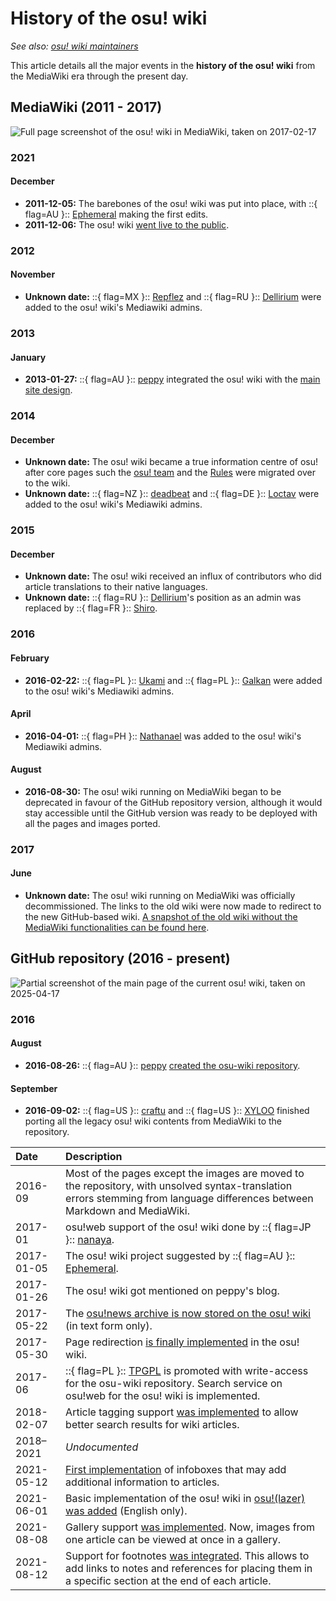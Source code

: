 # History of the osu! wiki

*See also: [osu! wiki maintainers](/wiki/People/osu!_wiki_maintainers)*

This article details all the major events in the **history of the osu! wiki** from the MediaWiki era through the present day.

<!--The documentation for the years 2018 to 2021 is missing.-->

## MediaWiki (2011 - 2017)

![](img/ow_MW.jpg "Full page screenshot of the osu! wiki in MediaWiki, taken on 2017-02-17")

### 2021

#### December

- **2011-12-05:** The barebones of the osu! wiki was put into place, with ::{ flag=AU }:: [Ephemeral](https://osu.ppy.sh/users/102335) making the first edits.
- **2011-12-06:** The osu! wiki [went live to the public](https://osu.ppy.sh/community/forums/topics/68525).

### 2012

#### November

- **Unknown date:** ::{ flag=MX }:: [Repflez](https://osu.ppy.sh/users/201392) and ::{ flag=RU }:: [Dellirium](https://osu.ppy.sh/users/519032) were added to the osu! wiki's Mediawiki admins.

### 2013

#### January

- **2013-01-27:** ::{ flag=AU }:: [peppy](https://osu.ppy.sh/users/2) integrated the osu! wiki with the [main site design](https://osu.ppy.sh/community/forums/posts/2082803).

### 2014

#### December

- **Unknown date:** The osu! wiki became a true information centre of osu! after core pages such the [osu! team](/wiki/People/osu!_team) and the [Rules](/wiki/Rules) were migrated over to the wiki.
- **Unknown date:** ::{ flag=NZ }:: [deadbeat](https://osu.ppy.sh/users/128370) and ::{ flag=DE }:: [Loctav](https://osu.ppy.sh/users/71366) were added to the osu! wiki's Mediawiki admins.

### 2015

#### December

- **Unknown date:** The osu! wiki received an influx of contributors who did article translations to their native languages.
- **Unknown date:** ::{ flag=RU }:: [Dellirium](https://osu.ppy.sh/users/519032)'s position as an admin was replaced by ::{ flag=FR }:: [Shiro](https://osu.ppy.sh/users/113005).

### 2016

#### February

- **2016-02-22:** ::{ flag=PL }:: [Ukami](https://osu.ppy.sh/users/820865) and ::{ flag=PL }:: [Galkan](https://osu.ppy.sh/users/169570) were added to the osu! wiki's Mediawiki admins.

#### April

- **2016-04-01:** ::{ flag=PH }:: [Nathanael](https://osu.ppy.sh/users/2295078) was added to the osu! wiki's Mediawiki admins.

#### August

- **2016-08-30:** The osu! wiki running on MediaWiki began to be deprecated in favour of the GitHub repository version, although it would stay accessible until the GitHub version was ready to be deployed with all the pages and images ported.

### 2017

#### June

- **Unknown date:** The osu! wiki running on MediaWiki was officially decommissioned. The links to the old wiki were now made to redirect to the new GitHub-based wiki. [A snapshot of the old wiki without the MediaWiki functionalities can be found here](https://web.archive.org/web/20171115173938/https://osu.ppy.sh/old-wiki/Main_Page).

## GitHub repository (2016 - present)

![](img/ow_MW.jpg "Partial screenshot of the main page of the current osu! wiki, taken on 2025-04-17")

### 2016

#### August

- **2016-08-26:** ::{ flag=AU }:: [peppy](https://osu.ppy.sh/users/2) [created the osu-wiki repository](https://github.com/ppy/osu-wiki/tree/3433cbeeda9303a470647cad1c338d43f4272a2e).

#### September

- **2016-09-02:** ::{ flag=US }:: [craftu](https://osu.ppy.sh/users/16468119) and ::{ flag=US }:: [XYLOO](https://osu.ppy.sh/users/27809907) finished porting all the legacy osu! wiki contents from MediaWiki to the repository.

| Date | Description |
| :-- | :-- |
| 2016-09 | Most of the pages except the images are moved to the repository, with unsolved syntax-translation errors stemming from language differences between Markdown and MediaWiki. |
| 2017-01 | osu!web support of the osu! wiki done by ::{ flag=JP }:: [nanaya](https://osu.ppy.sh/users/2387883). |
| 2017-01-05 | The osu! wiki project suggested by ::{ flag=AU }:: [Ephemeral](https://osu.ppy.sh/users/102335). |
| 2017-01-26 | The osu! wiki got mentioned on peppy's blog. |
| 2017-05-22 | The [osu!news archive is now stored on the osu! wiki](https://github.com/ppy/osu-wiki/pull/252) (in text form only). |
| 2017-05-30 | Page redirection [is finally implemented](https://github.com/ppy/osu-web/pull/1144) in the osu! wiki. |
| 2017-06 | ::{ flag=PL }:: [TPGPL](https://osu.ppy.sh/users/3944705) is promoted with write-access for the osu-wiki repository. Search service on osu!web for the osu! wiki is implemented. |
| 2018-02-07 | Article tagging support [was implemented](https://github.com/ppy/osu-web/pull/2331) to allow better search results for wiki articles. |
| 2018–2021 | *Undocumented* |
| 2021-05-12 | [First implementation](https://github.com/ppy/osu-web/pull/7546) of infoboxes that may add additional information to articles. |
| 2021-06-01 | Basic implementation of the osu! wiki in [osu!(lazer)](/wiki/Client/Release_stream/Lazer) [was added](https://github.com/ppy/osu/pull/12950) (English only). |
| 2021-08-08 | Gallery support [was implemented](https://github.com/ppy/osu-web/pull/8126). Now, images from one article can be viewed at once in a gallery. |
| 2021-08-12 | Support for footnotes [was integrated](https://github.com/ppy/osu-web/pull/8125). This allows to add links to notes and references for placing them in a specific section at the end of each article. |
